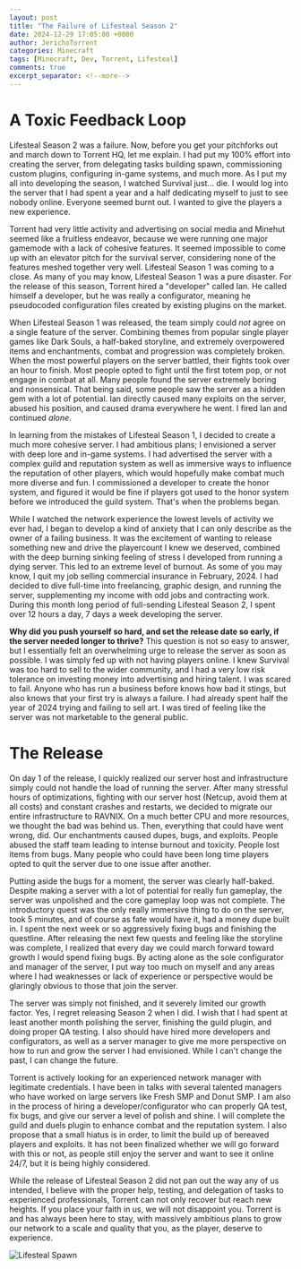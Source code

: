 ```yaml
---
layout: post
title: "The Failure of Lifesteal Season 2"
date: 2024-12-29 17:05:00 +0000
author: JerichoTorrent
categories: Minecraft
tags: [Minecraft, Dev, Torrent, Lifesteal]
comments: true
excerpt_separator: <!--more-->
---
```


# A Toxic Feedback Loop

Lifesteal Season 2 was a failure. Now, before you get your pitchforks out and march down to Torrent HQ, let me explain. I had put my 100% effort into creating the server, from delegating tasks building spawn, commissioning custom plugins, configuring in-game systems, and much more. As I put my all into developing the season, I watched Survival just... die. I would log into the server that I had spent a year and a half dedicating myself to just to see nobody online. Everyone seemed burnt out. I wanted to give the players a new experience.

Torrent had very little activity and advertising on social media and Minehut seemed like a fruitless endeavor, because we were running one major gamemode with a lack of cohesive features. It seemed impossible to come up with an elevator pitch for the survival server, considering none of the features meshed together very well. Lifesteal Season 1 was coming to a close. As many of you may know, Lifesteal Season 1 was a pure disaster. For the release of this season, Torrent hired a "developer" called Ian. He called himself a developer, but he was really a configurator, meaning he pseudocoded configuration files created by existing plugins on the market.
<!--more-->

When Lifesteal Season 1 was released, the team simply could *not* agree on a single feature of the server. Combining themes from popular single player games like Dark Souls, a half-baked storyline, and extremely overpowered items and enchantments, combat and progression was completely broken. When the most powerful players on the server battled, their fights took over an hour to finish. Most people opted to fight until the first totem pop, or not engage in combat at all. Many people found the server extremely boring and nonsensical. That being said, some people saw the server as a hidden gem with a lot of potential. Ian directly caused many exploits on the server, abused his position, and caused drama everywhere he went. I fired Ian and continued *alone*.

In learning from the mistakes of Lifesteal Season 1, I decided to create a much more cohesive server. I had ambitious plans; I envisioned a server with deep lore and in-game systems. I had advertised the server with a complex guild and reputation system as well as immersive ways to influence the reputation of other players, which would hopefully make combat much more diverse and fun. I commissioned a developer to create the honor system, and figured it would be fine if players got used to the honor system before we introduced the guild system. That's when the problems began.

While I watched the network experience the lowest levels of activity we ever had, I began to develop a kind of anxiety that I can only describe as the owner of a failing business. It was the excitement of wanting to release something new and drive the playercount I knew we deserved, combined with the deep burning sinking feeling of stress I developed from running a dying server. This led to an extreme level of burnout. As some of you may know, I quit my job selling commercial insurance in February, 2024. I had decided to dive full-time into freelancing, graphic design, and running the server, supplementing my income with odd jobs and contracting work. During this month long period of full-sending Lifesteal Season 2, I spent over 12 hours a day, 7 days a week developing the server.

**Why did you push yourself so hard, and set the release date so early, if the server needed longer to thrive?**
This question is not so easy to answer, but I essentially felt an overwhelming urge to release the server as soon as possible. I was simply fed up with not having players online. I knew Survival was too hard to sell to the wider community, and I had a very low risk tolerance on investing money into advertising and hiring talent. I was scared to fail. Anyone who has run a business before knows how bad it stings, but also knows that your first try is always a failure. I had already spent half the year of 2024 trying and failing to sell art. I was tired of feeling like the server was not marketable to the general public.

# The Release  

On day 1 of the release, I quickly realized our server host and infrastructure simply could not handle the load of running the server. After many stressful hours of optimizations, fighting with our server host (Netcup, avoid them at all costs) and constant crashes and restarts, we decided to migrate our entire infrastructure to RAVNIX. On a much better CPU and more resources, we thought the bad was behind us. Then, everything that could have went wrong, did. Our enchantments caused dupes, bugs, and exploits. People abused the staff team leading to intense burnout and toxicity. People lost items from bugs. Many people who could have been long time players opted to quit the server due to one issue after another.

Putting aside the bugs for a moment, the server was clearly half-baked. Despite making a server with a lot of potential for really fun gameplay, the server was unpolished and the core gameplay loop was not complete. The introductory quest was the only really immersive thing to do on the server, took 5 minutes, and of course as fate would have it, had a money dupe built in. I spent the next week or so aggressively fixing bugs and finishing the questline. After releasing the next few quests and feeling like the storyline was complete, I realized that every day we could march forward toward growth I would spend fixing bugs. By acting alone as the sole configurator and manager of the server, I put way too much on myself and any areas where I had weaknesses or lack of experience or perspective would be glaringly obvious to those that join the server.

The server was simply not finished, and it severely limited our growth factor. Yes, I regret releasing Season 2 when I did. I wish that I had spent at least another month polishing the server, finishing the guild plugin, and doing proper QA testing. I also should have hired more developers and configurators, as well as a server manager to give me more perspective on how to run and grow the server I had envisioned. While I can't change the past, I can change the future.

Torrent is actively looking for an experienced network manager with legitimate credentials. I have been in talks with several talented managers who have worked on large servers like Fresh SMP and Donut SMP. I am also in the process of hiring a developer/configurator who can properly QA test, fix bugs, and give our server a level of polish and shine. I will complete the guild and duels plugin to enhance combat and the reputation system. I also propose that a small hiatus is in order, to limit the build up of bereaved players and exploits. It has not been finalized whether we will go forward with this or not, as people still enjoy the server and want to see it online 24/7, but it is being highly considered.

While the release of Lifesteal Season 2 did not pan out the way any of us intended, I believe with the proper help, testing, and delegation of tasks to experienced professionals, Torrent can not only recover but reach new heights. If you place your faith in us, we will not disappoint you. Torrent is and has always been here to stay, with massively ambitious plans to grow our network to a scale and quality that you, as the player, deserve to experience.

![Lifesteal Spawn](/assets/Zew_Lifesteal_3.png)
